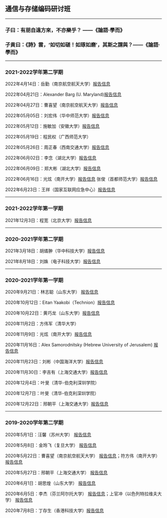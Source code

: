 ## 通信与存储编码研讨班
---------------------------------------------
### 子曰：有朋自遠方來，不亦樂乎？ ——《論語·學而》
### 子貢曰：《詩》雲，‘如切如磋！如琢如磨’，其斯之謂與？——《論語·學而》
---------------------------------------------
### 2021-2022学年第二学期

2022年4月14日：岳勤（南京航空航天大学）[报告信息](https://cst.qd.sdu.edu.cn/info/1014/2062.htm)

2022年04月21日：Alexander Barg (U. Maryland)[报告信息](https://cst.qd.sdu.edu.cn/info/1014/2083.htm)

2022年04月27日：曹喜望（南京航空航天大学）[报告信息](https://cst.qd.sdu.edu.cn/info/1014/2095.htm)

2022年05月05日：刘宏伟（华中师范大学）[报告信息](https://cst.qd.sdu.edu.cn/info/1014/2099.htm)

2022年05月12日：施敏加（安徽大学）[报告信息](https://cst.qd.sdu.edu.cn/info/1014/2127.htm)

2022年05月19日：程民权（广西师范大学）

2022年05月26日：周正春（西南交通大学）[报告信息](https://cst.qd.sdu.edu.cn/info/1014/2158.htm)

2022年06月02日：李念（湖北大学）[报告信息](https://cst.qd.sdu.edu.cn/info/1014/2159.htm)

2022年06月09日：郑大彬（湖北大学）[报告信息](https://cst.qd.sdu.edu.cn/info/1014/2186.htm)

2022年06月16日：光炫（南开大学）[报告信息](https://cst.qd.sdu.edu.cn/info/1014/2196.htm) 张俊（首都师范大学）[报告信息](https://cst.qd.sdu.edu.cn/info/1014/2197.htm)

2022年6月23日：王祥（国家互联网应急中心）[报告信息](https://cst.qd.sdu.edu.cn/info/1014/2205.htm)

---------------------------------------------
### 2021-2022学年第一学期

2021年12月3日：程宽（北京大学）[报告信息](https://cst.qd.sdu.edu.cn/info/1014/1786.htm)

---------------------------------------------
### 2020-2021学年第二学期

2021年3月18日：胡燏翀（华中科技大学）[报告信息](https://cst.qd.sdu.edu.cn/info/1010/2543.htm)

2021年8月18日：刘姝（电子科技大学）[报告信息](http://www.mis.sdu.edu.cn/info/1225/2992.htm)

---------------------------------------------
### 2020-2021学年第一学期

2020年9月21日：林志聪（山东大学） [报告信息](https://cst.qd.sdu.edu.cn/info/1010/2213.htm)

2020年10月12日：Eitan Yaakobi（Technion）[报告信息](https://cst.qd.sdu.edu.cn/info/1010/2263.htm)

2020年10月22日：黄巧龙（山东大学）[报告信息](https://cst.qd.sdu.edu.cn/info/1010/2305.htm)

2020年11月2日：方伟军（清华大学）

2020年11月9日：光炫（南开大学）[报告信息](https://cst.qd.sdu.edu.cn/info/1010/2354.htm)

2020年11月16日：Alex Samorodnitsky (Hebrew University of Jerusalem) [报告信息](https://cst.qd.sdu.edu.cn/info/1010/2364.htm)

2020年11月23日：刘彬（中国海洋大学）[报告信息](https://cst.qd.sdu.edu.cn/info/1010/2394.htm)

2020年11月30日：李吉有（上海交通大学）[报告信息](https://cst.qd.sdu.edu.cn/info/1010/2412.htm)

2020年12月4日：叶旻（清华-伯克利深圳学院）

2020年12月7日：叶旻（清华-伯克利深圳学院）

2020年12月22日：邢朝平（上海交通大学）[报告信息](https://cst.qd.sdu.edu.cn/info/1010/2485.htm)

---------------------------------------------
### 2019-2020学年第二学期

2020年5月1日：汪馨（苏州大学） [报告信息](https://cst.qd.sdu.edu.cn/info/1010/1825.htm)

2020年5月8日：金玲飞（复旦大学） [报告信息](https://cst.qd.sdu.edu.cn/info/1010/1826.htm)

2020年5月22日：曹喜望（南京航空航天大学） [报告信息](https://cst.qd.sdu.edu.cn/info/1010/1904.htm)；符方伟（南开大学） [报告信息](https://cst.qd.sdu.edu.cn/info/1010/1907.htm)

2020年5月27日：邢朝平（上海交通大学） [报告信息](https://cst.qd.sdu.edu.cn/info/1035/1974.htm)

2020年6月1日：胡思煌（山东大学） [报告信息](http://math.suda.edu.cn/b4/20/c10710a373792/page.htm)

2020年6月5日：李杰（芬兰阿尔托大学） [报告信息](https://cst.qd.sdu.edu.cn/info/1010/1943.htm)；上官冲（以色列特拉维夫大学） [报告信息](https://cst.qd.sdu.edu.cn/info/1010/1945.htm)

2020年7月8日：丁存生（香港科技大学）[报告信息](https://cst.qd.sdu.edu.cn/info/1035/2137.htm)
